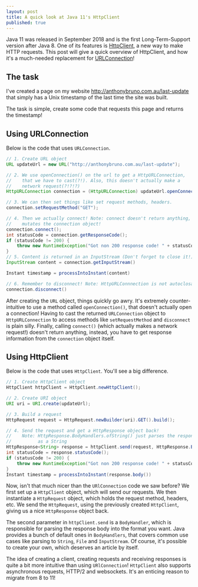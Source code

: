 ```yaml
---
layout: post
title: A quick look at Java 11's HttpClient
published: true 
---
```

Java 11 was released in September 2018 and is the first Long-Term-Support version 
after Java 8. One of its features is [HttpClient](https://docs.oracle.com/en/java/javase/11/docs/api/java.net.http/java/net/http/HttpClient.html), 
a new way to make HTTP requests. This post will give a quick overview of  HttpClient, and how it's a much-needed replacement 
for [URLConnection](https://docs.oracle.com/javase/8/docs/api/java/net/URLConnection.html)!

## The task
I've created a page on my website [http://anthonybruno.com.au/last-update ](http://anthonybruno.com.au/last-update)  that
simply has a Unix timestamp of the last time the site was built.

The task is simple, create some code that requests this page and returns the
timestamp!

## Using URLConnection
Below is the code that uses `URLConnection`. 
```java
// 1. Create URL object
URL updateUrl = new URL("http://anthonybruno.com.au/last-update");

// 2. We use openConnection() on the url to get a HttpURLConnection, 
//    that we have to cast(?!). Also, this doesn't actually make a 
//    network request(?!?!?)
HttpURLConnection connection = (HttpURLConnection) updateUrl.openConnection();

// 3. We can then set things like set request methods, headers.
connection.setRequestMethod("GET");

// 4. Then we actually connect! Note: connect doesn't return anything, it
//    mutates the connection object!
connection.connect();
int statusCode = connection.getResponseCode();
if (statusCode != 200) {
    throw new RuntimeException("Got non 200 response code! " + statusCode);
}
// 5. Content is returned in an InputStream (Don't forget to close it!)
InputStream content = connection.getInputStream()

Instant timestamp = processIntoInstant(content)

// 6. Remember to disconnect! Note: HttpURLConnnection is not autoclosable!
connection.disconnect()
```

After creating the `URL` object, things quickly go awry. It's extremely
counter-intuitive to use a method called `openConnection()`, that doesn't
actually open a connection! Having to cast the returned `URLConnection` object to
`HttpURLConnection` to access methods like `setRequestMethod` and `disconnect`
is plain silly. Finally, calling `connect()` (which actually makes a network
request!) doesn't return anything, instead, you have to get response information 
from the `connection` object itself.

## Using HttpClient
Below is the code that uses `HttpClient`. You'll see a big difference.
```java
// 1. Create HttpClient object
HttpClient httpClient = HttpClient.newHttpClient();

// 2. Create URI object
URI uri = URI.create(updateUrl);

// 3. Build a request
HttpRequest request = HttpRequest.newBuilder(uri).GET().build();

// 4. Send the request and get a HttpResponse object back!
//    Note: HttpResponse.BodyHandlers.ofString() just parses the response body
//          as a String
HttpResponse<String> response = httpClient.send(request, HttpResponse.BodyHandlers.ofString());
int statusCode = response.statusCode();
if (statusCode != 200) {
    throw new RuntimeException("Got non 200 response code! " + statusCode);
}
Instant timestamp = processIntoInstant(response.body())
```

Now, isn't that much nicer than the `URlConnection` code we saw before? We first
set up a `HttpClient` object, which will send our requests. We then instantiate a `HttpRequest` object,
which holds the request method, headers, etc. We send the `HttpRequest`, using
the previously created `HttpClient`, giving us a nice `HttpResponse` object
back.

The second parameter in `httpClient.send` is a `BodyHandler`, which is
responsible for parsing the response body into the format you want. Java
provides a bunch of default ones in `BodyHandlers`, that covers common use cases
like parsing to `String`, `File` and `InputStream`. Of course, it's possible to
create your own, which deserves an article by itself.

The idea of creating a client, creating requests and receiving responses is
quite a bit more intuitive than using `URlConnection`! `HttpClient` also supports
asynchronous requests, HTTP/2 and websockets. It's an enticing reason to migrate
from 8 to 11!
